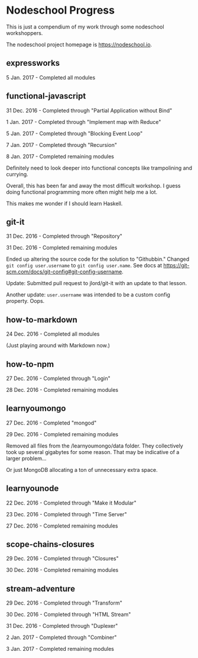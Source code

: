 # Nodeschool Progress

This is just a compendium of my work through some nodeschool workshoppers.

The nodeschool project homepage is https://nodeschool.io.

## expressworks

5 Jan. 2017 - Completed all modules

## functional-javascript

31 Dec. 2016 - Completed through "Partial Application without Bind"

1 Jan. 2017 - Completed through "Implement map with Reduce"

5 Jan. 2017 - Completed through "Blocking Event Loop"

7 Jan. 2017 - Completed through "Recursion"

8 Jan. 2017 - Completed remaining modules

Definitely need to look deeper into functional concepts like trampolining and currying.

Overall, this has been far and away the most difficult workshop.
I guess doing functional programming more often might help me a lot.

This makes me wonder if I should learn Haskell.

## git-it

31 Dec. 2016 - Completed through "Repository"

31 Dec. 2016 - Completed remaining modules

Ended up altering the source code for the solution to "Githubbin."
Changed `git config user.username` to `git config user.name`.
See docs at https://git-scm.com/docs/git-config#git-config-username.

Update: Submitted pull request to jlord/git-it with an update to that lesson.

Another update: `user.username` was intended to be a custom config property. Oops.

## how-to-markdown

24 Dec. 2016 - Completed all modules

(Just playing around with Markdown now.)

## how-to-npm

27 Dec. 2016 - Completed through "Login"

28 Dec. 2016 - Completed remaining modules

## learnyoumongo

27 Dec. 2016 - Completed "mongod"

29 Dec. 2016 - Completed remaining modules

Removed all files from the /learnyoumongo/data folder.
They collectively took up several gigabytes for some reason.
That may be indicative of a larger problem...

Or just MongoDB allocating a ton of unnecessary extra space.

## learnyounode

22 Dec. 2016 - Completed through "Make it Modular"

23 Dec. 2016 - Completed through "Time Server"

27 Dec. 2016 - Completed remaining modules

## scope-chains-closures

29 Dec. 2016 - Completed through "Closures"

30 Dec. 2016 - Completed remaining modules

## stream-adventure

29 Dec. 2016 - Completed through "Transform"

30 Dec. 2016 - Completed through "HTML Stream"

31 Dec. 2016 - Completed through "Duplexer"

2 Jan. 2017 - Completed through "Combiner"

3 Jan. 2017 - Completed remaining modules
